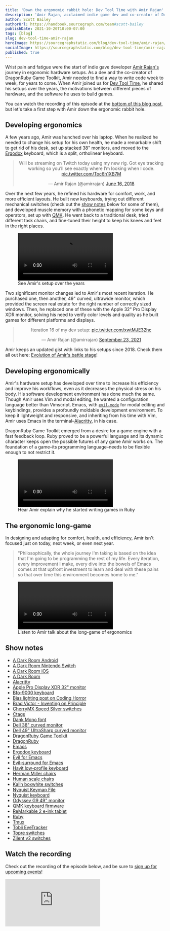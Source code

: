 ```yaml
---
title: 'Down the ergonomic rabbit hole: Dev Tool Time with Amir Rajan'
description: 'Amir Rajan, acclaimed indie game dev and co-creator of DragonRuby Game Toolkit, shares the many stages of his hardware setup over the years, and how he uses Emacs as a game dev.'
author: Scott Bailey
authorUrl: https://handbook.sourcegraph.com/team#scott-bailey
publishDate: 2021-10-20T10:00-07:00
tags: [blog]
slug: dev-tool-time-amir-rajan
heroImage: https://sourcegraphstatic.com/blog/dev-tool-time/amir-rajan/amir-rajan.jpg
socialImage: https://sourcegraphstatic.com/blog/dev-tool-time/amir-rajan/amir-rajan.jpg
published: true
---
```


Wrist pain and fatigue were the start of indie gave developer [Amir Rajan's](https://twitter.com/amirrajan/) journey in ergonomic hardware setups. As a dev and the co-creator of DragonRuby Game Toolkit, Amir needed to find a way to write code week to week, for years to come. When Amir joined us for [Dev Tool Time](https://info.sourcegraph.com/dev-tool-time), he shared his setups over the years, the motivations between different pieces of hardware, and the software he uses to build games.

You can watch the recording of this episode at the [bottom of this blog post](#Watch-the-recording), but let's take a first step with Amir down the ergonomic rabbit hole.

## Developing ergonomics

A few years ago, Amir was hunched over his laptop. When he realized he needed to change his setup for his own health, he made a remarkable shift to get rid of his desk, set up stacked 38" monitors, and moved to the [Ergodox](https://ergodox-ez.com/) keyboard, which is a split, ortholinear keyboard.

<div style={{position: 'relative'}}>
    <blockquote className="twitter-tweet" align="center" data-dnt="true" data-theme="light"><p lang="en" dir="ltr">Will be streaming on Twitch today using my new rig. Got eye tracking working so you’ll see exactly where I’m looking when I code. <a href="https://t.co/Toc6h1XB7M">pic.twitter.com/Toc6h1XB7M</a></p>&mdash; Amir Rajan (@amirrajan) <a href="https://twitter.com/amirrajan/status/1008041824911536128?ref_src=twsrc%5Etfw">June 16, 2018</a></blockquote> <script async src="https://platform.twitter.com/widgets.js" charSet="utf-8"></script>
</div>

Over the next few years, he refined his hardware for comfort, work, and more efficient layouts. He built new keyboards, trying out different mechanical switches (check out the [show notes](#Show-notes) below for some of them), and developed muscle memory with a phonetic mapping for some keys and operators, set up with [QMK](https://qmk.fm/). He went back to a traditional desk, tried different task chairs, and fine-tuned their height to keep his knees and feet in the right places.

<figure>
    <div className="container my-4 video-embed embed-responsive embed-responsive-16by9">
        <video controls src="https://sourcegraphstatic.com/blog/dev-tool-time/amir-rajan/Setup_Evolution.mp4" data-cookieconsent="ignore"></video>
    </div>
    <figcaption style={{textAlign: 'center', fontStyle: 'italic'}}> See Amir's setup over the years</figcaption>
</figure>

Two significant monitor changes led to Amir's most recent iteration. He purchased one, then another, 49" curved, ultrawide monitor, which provided the screen real estate for the right number of correctly sized windows. Then, he replaced one of these with the Apple 32" Pro Display XDR monitor, solving his need to verify color levels and quality as he built games for different platforms and displays.

<div style={{position:'relative'}}>
    <blockquote className="twitter-tweet" align="center" data-dnt="true"><p lang="en" dir="ltr">Iteration 16 of my dev setup: <a href="https://t.co/xwtMJE32hc">pic.twitter.com/xwtMJE32hc</a></p>&mdash; Amir Rajan (@amirrajan) <a href="https://twitter.com/amirrajan/status/1441174275386449921?ref_src=twsrc%5Etfw">September 23, 2021</a></blockquote> <script async src="https://platform.twitter.com/widgets.js" charset="utf-8"></script>
</div>

Amir keeps an updated gist with links to his setups since 2018. Check them all out here: [Evolution of Amir's battle stage](https://gist.github.com/amirrajan/926cb51ee49a661abdfa6656662c07ca)!

## Developing ergonomically

Amir's hardware setup has developed over time to increase his efficiency and improve his workflows, even as it decreases the physical stress on his body. His software development environment has done much the same. Though Amir uses Vim and modal editing, he wanted a configuration language better than Vimscript. Emacs, with [`evil-mode`](https://github.com/emacs-evil/evil) for modal editing and keybindings, provides a profoundly moldable development environment. To keep it lightweight and responsive, and inheriting from his time with Vim, Amir uses Emacs in the terminal–[Alacritty](https://github.com/alacritty/alacritty), in his case.

DragonRuby Game Toolkit emerged from a desire for a game engine with a fast feedback loop. Ruby proved to be a powerful language and its dynamic character keeps open the possible futures of any game Amir works on. The foundation of a game–its programming language–needs to be flexible enough to not restrict it.

<figure>
    <div className="container my-4 video-embed embed-responsive embed-responsive-16by9">
        <video controls src="https://sourcegraphstatic.com/blog/dev-tool-time/amir-rajan/Why_Ruby.mp4" data-cookieconsent="ignore"></video>
    </div>
    <figcaption style={{textAlign:'center', fontStyle: 'italic'}}>Hear Amir explain why he started writing games in Ruby</figcaption>
</figure>

## The ergonomic long-game

In designing and adapting for comfort, health, and efficiency, Amir isn't focused just on today, next week, or even next year.

> "Philosophically, the whole journey I'm taking is based on the idea that I'm going to be programming the rest of my life. Every iteration, every improvement I make, every dive into the bowels of Emacs comes at that upfront investment to learn and deal with these pains so that over time this environment becomes home to me."

<figure>
    <div className="container my-4 video-embed embed-responsive embed-responsive-16by9">
        <video controls src="https://sourcegraphstatic.com/blog/dev-tool-time/amir-rajan/Setup_ROI.mp4" data-cookieconsent="ignore"></video>
    </div>
    <figcaption style={{textAlign:'center', fontStyle: 'italic'}}>Listen to Amir talk about the long-game of ergonomics</figcaption>
</figure>

## Show notes

- [A Dark Room Android](https://play.google.com/store/apps/details?id=com.yourcompany.adarkroom&hl=en_US)
- [A Dark Room Nintendo Switch](https://www.nintendo.com/games/detail/a-dark-room-switch/)
- [A Dark Room iOS](https://apps.apple.com/us/app/a-dark-room/id736683061)
- [A Dark Room](https://adarkroom.doublespeakgames.com/)
- [Alacritty](https://github.com/alacritty/alacritty)
- [Apple Pro Display XDR 32" monitor](https://www.apple.com/pro-display-xdr/)
- [Bfo-9000 keyboard](https://keeb.io/products/bfo-9000-keyboard-customizable-full-size-split-ortholinear)
- [Bias lighting post on Coding Horror](https://blog.codinghorror.com/bias-lighting/)
- [Brad Victor - Inventing on Principle](https://www.youtube.com/watch?v=EGqwXt90ZqA)
- [CherryMX Speed Silver switches](https://www.cherrymx.de/en/cherry-mx/mx-original/mx-speed-silver.html)
- [Ctags](http://ctags.sourceforge.net/)
- [Dank Mono font](https://philpl.gumroad.com/l/dank-mono)
- [Dell 38" curved monitor](https://www.dell.com/en-us/work/shop/dell-ultrasharp-38-curved-usb-c-hub-monitor-u3821dw/apd/210-ayle/monitors-monitor-accessories)
- [Dell 49" UltraSharp curved monitor](https://www.dell.com/en-us/work/shop/dell-ultrasharp-49-curved-monitor-u4919dw/apd/210-arnw/monitors-monitor-accessories)
- [DragonRuby Game Toolkit](https://dragonruby.org/toolkit/game)
- [DragonRuby](https://dragonruby.org/)
- [Emacs](https://www.gnu.org/software/emacs/)
- [Ergodox keyboard](https://ergodox-ez.com/)
- [Evil for Emacs](https://github.com/emacs-evil/evil)
- [Evil-surround for Emacs](https://github.com/emacs-evil/evil-surround)
- [Havit low-profile keyboard](https://www.prohavit.com/products/hv-kb390l-low-profile-mechanical-keyboard?_pos=1&_sid=1898c765a&_ss=r)
- [Herman Miller chairs](https://www.hermanmiller.com/products/seating/)
- [Human scale chairs](https://www.humanscale.com/products/seating)
- [Kailh boxwhite switches](https://switches.mx/kailh-box-white)
- [Nyquist Keymap File](https://github.com/amirrajan/qmk_firmware/blob/b34da133fd0f4b26cd5ca2e62a7038dc53f750b6/keyboards/keebio/nyquist/keymaps/amirrajan/config.h)
- [Nyquist keyboard](https://keeb.io/collections/nyquist-keyboard-collection)
- [Odyssey G9 49" monitor](https://www.samsung.com/us/computing/monitors/gaming/49-odyssey-g9-gaming-monitor-lc49g97tssnxdc/)
- [QMK keyboard firmware](https://qmk.fm/)
- [ReMarkable 2 e-ink tablet](https://remarkable.com/store/remarkable-2)
- [Ruby](https://www.ruby-lang.org/en/)
- [Tmux](https://github.com/tmux/tmux)
- [Tobii EyeTracker](https://gaming.tobii.com/product/eye-tracker-5/)
- [Topre switches](https://deskthority.net/wiki/Topre_switch)
- [Zilent v2 switches](https://zealpc.net/products/zilent?variant=5894817710118)

## Watch the recording

Check out the recording of the episode below, and be sure to [sign up for upcoming events](https://info.sourcegraph.com/dev-tool-time)!

<div className="container my-4 video-embed embed-responsive embed-responsive-16by9">
    <iframe className="embed-responsive-item" src="https://www.youtube-nocookie.com/embed/au_rC39QyzM?autoplay=0&amp;cc_load_policy=0&amp;start=93&amp;end=0&amp;loop=0&amp;controls=1&amp;modestbranding=0&amp;rel=0" allowFullScreen="" allow="accelerometer; autoplay; encrypted-media; gyroscope; picture-in-picture" frameBorder="0"></iframe>
</div>
